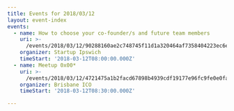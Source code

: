 ```yaml
---
title: Events for 2018/03/12
layout: event-index
events:
  - name: How to choose your co-founder/s and future team members
    uri: >-
      /events/2018/03/12/90288160ae2c748745f11d1a320464af7358404223ec6e0d7b21ad63d20f82fa
    organizer: Startup Ipswich
    timeStart: '2018-03-12T08:00:00.000Z'
  - name: Meetup 0x00*
    uri: >-
      /events/2018/03/12/4721475a1b2facd67898b4939cdf19177e96fc9fe0e0fa34859388d34f0a9f2a
    organizer: Brisbane ICO
    timeStart: '2018-03-12T08:30:00.000Z'

---
```

